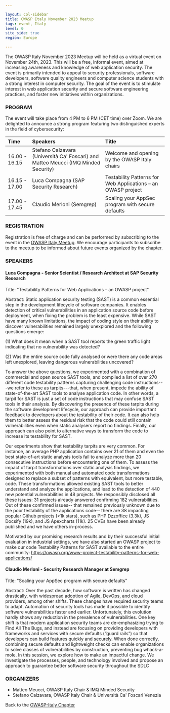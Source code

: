 ```yaml
---

layout: col-sidebar
title: OWASP Italy November 2023 Meetup
tags: event, Italy
level: 0
site_side: true
region: Europe

---
```


The OWASP Italy November 2023 Meetup will be held as a virtual event on November 24th, 2023. This will be a free, informal event, aimed at increasing awareness and knowledge of web application security. The event is primarily intended to appeal to security professionals, software developers, software quality engineers and computer science students with a strong interest in computer security. The goal of the event is to stimulate interest in web application security and secure software engineering practices, and foster new initiatives within organizations.

### PROGRAM

The event will take place from 4 PM to 6 PM (CET time) over Zoom. We are delighted to announce a strong program featuring two distinguished experts in the field of cybersecurity:

| Time          | Speakers                                                                           | Title                                                        |
| :---          | :---                                                                               | :---                                                         |
| 16.00 - 16.15 | Stefano Calzavara (Università Ca' Foscari) and Matteo Meucci (IMQ Minded Security) | Welcome and opening by the OWASP Italy chairs                |
| 16.15 - 17.00 | Luca Compagna (SAP Security Research)                                              | Testability Patterns for Web Applications – an OWASP project |
| 17.00 - 17.45 | Claudio Merloni (Semgrep)                                                          | Scaling your AppSec program with secure defaults             |

### REGISTRATION

Registration is free of charge and can be performed by subscribing to the event in the [OWASP Italy Meetup](https://www.meetup.com/it-IT/owasp-italy-meetup-group/). We encourage participants to subscribe to the meetup to be informed about future events organized by the chapter.

### SPEAKERS
#### Luca Compagna - Senior Scientist / Research Architect at SAP Security Research
Title: "Testability Patterns for Web Applications – an OWASP project"

Abstract:
Static application security testing (SAST) is a common essential step in the development lifecycle of software companies. It enables detection of critical vulnerabilities in an application source code before deployment, when fixing the problem is the least expensive. While SAST have many known limitations, the impact of coding style on their ability to discover vulnerabilities remained largely unexplored and the following questions emerge:

(1) What does it mean when a SAST tool reports the green traffic light indicating that no vulnerability was detected?

(2) Was the entire source code fully analysed or were there any code areas left unexplored, leaving dangerous vulnerabilities uncovered?

To answer the above questions, we experimented with a combination of commercial and open source SAST tools, and compiled a list of over 270 different code testability patterns capturing challenging code instructions---we refer to these as tarpits---that, when present, impede the ability of state-of-the-art SAST tools to analyse application code. In other words, a tarpit for SAST is just a set of code instructions that may confuse SAST tools in their analysis. By discovering the presence of these tarpits during the software development lifecycle, our approach can provide important feedback to developers about the testability of their code. It can also help them to better assess the residual risk that the code could still contain vulnerabilities even when static analysers report no findings. Finally, our approach can also point to alternative ways to transform the code to increase its testability for SAST.

Our experiments show that testability tarpits are very common. For instance, an average PHP application contains over 21 of them and even the best state-of-art static analysis tools fail to analyze more than 20 consecutive instructions before encountering one of them. To assess the impact of tarpit transformations over static analysis findings, we experimented with both manual and automated code transformations designed to replace a subset of patterns with equivalent, but more testable, code. These transformations allowed existing SAST tools to better understand and analyze the applications, and lead to the detection of 440 new potential vulnerabilities in 48 projects. We responsibly disclosed all these issues: 31 projects already answered confirming 182 vulnerabilities. Out of these confirmed issues-- that remained previously unknown due to the poor testability of the applications code-- there are 38 impacting popular Github projects (>1k stars), such as PHP Dzzoffice (3.3k), JS Docsify (19k), and JS Apexcharts (11k). 25 CVEs have been already published and we have others in-process.

Motivated by our promising research results and by their successful initial evaluation in industrial settings, we have also started an OWASP project to make our code Testability Patterns for SAST available to the entire community: https://owasp.org/www-project-testability-patterns-for-web-applications/

#### Claudio Merloni - Security Research Manager at Semgrep
Title: "Scaling your AppSec program with secure defaults"

Abstract:
Over the past decade, how software is written has changed drastically, with widespread
adoption of Agile, DevOps, and cloud providers, among other shifts. These changes have
required security teams to adapt.
Automation of security tools has made it possible to identify software vulnerabilities faster and
earlier. Unfortunately, this evolution hardly shows any reduction in the prevalence of
vulnerabilities.
One key shift is that modern application security teams are de-emphasizing trying to Find All
The Bugs, and instead are focusing on providing developers with frameworks and services with
secure defaults (“guard rails”) so that developers can build features quickly and securely. When
done correctly, combining secure defaults and lightweight checks can enable organizations to
solve classes of vulnerabilities by construction, preventing bug whack-a-mole.
In this session, we explore how to make an impactful change. We investigate the processes,
people, and technology involved and propose an approach to guarantee better software security
throughout the SDLC




### ORGANIZERS
- Matteo Meucci, OWASP Italy Chair & IMQ Minded Security
- Stefano Calzavara, OWASP Italy Chair & Università Ca' Foscari Venezia

Back to the [OWASP-Italy Chapter](https://owasp.org/www-chapter-italy)

